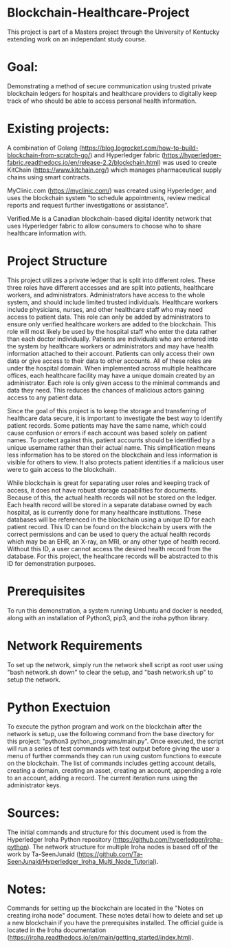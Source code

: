 # Blockchain-Healthcare-Project

This project is part of a Masters project through the University of Kentucky extending work on an independant study course.

# Goal: 

Demonstrating a method of secure communication using trusted private blockchain ledgers for hospitals and healthcare providers to digitally keep track of who should be able to access personal health information. 

# Existing projects: 

A combination of Golang (https://blog.logrocket.com/how-to-build-blockchain-from-scratch-go/) and Hyperledger fabric (https://hyperledger-fabric.readthedocs.io/en/release-2.2/blockchain.html) was used to create KitChain (https://www.kitchain.org/) which manages pharmaceutical supply chains using smart contracts.
	
MyClinic.com (https://myclinic.com/) was created using Hyperledger, and uses the blockchain system “to schedule appointments, review medical reports and request further investigations or assistance”.
	
Verified.Me is a Canadian blockchain-based digital identity network that uses Hyperledger fabric to allow consumers to choose who to share healthcare information with.

# Project Structure

This project utilizes a private ledger that is split into different roles. These three roles have different accesses and are split into patients, healthcare workers, and administrators. Administrators have access to the whole system, and should include limited trusted individuals. Healthcare workers include physicians, nurses, and other healthcare staff who may need access to patient data. This role can only be added by administrators to ensure only verified healthcare workers are added to the blockchain. This role will most likely be used by the hospital staff who enter the data rather than each doctor individually. Patients are individuals who are entered into the system by healthcare workers or administrators and may have health information attached to their account. Patients can only access their own data or give access to their data to other accounts. All of these roles are under the hospital domain. When implemented across multiple healthcare offices, each healthcare facility may have a unique domain created by an administrator. Each role is only given access to the minimal commands and data they need. This reduces the chances of malicious actors gaining access to any patient data.

Since the goal of this project is to keep the storage and transferring of healthcare data secure, it is important to investigate the best way to identify patient records. Some patients may have the same name, which could cause confusion or errors if each account was based solely on patient names. To protect against this, patient accounts should be identified by a unique username rather than their actual name. This simplification means less information has to be stored on the blockchain and less information is visible for others to view. It also protects patient identities if a malicious user were to gain access to the blockchain.

While blockchain is great for separating user roles and keeping track of access, it does not have robust storage capabilities for documents. Because of this, the actual health records will not be stored on the ledger. Each health record will be stored in a separate database owned by each hospital, as is currently done for many healthcare institutions. These databases will be referenced in the blockchain using a unique ID for each patient record. This ID can be found on the blockchain by users with the correct permissions and can be used to query the actual health records which may be an EHR, an X-ray, an MRI, or any other type of health record. Without this ID, a user cannot access the desired health record from the database. For this project, the healthcare records will be abstracted to this ID for demonstration purposes.

# Prerequisites

To run this demonstration, a system running Unbuntu and docker is needed, along with an installation of Python3, pip3, and the iroha python library.

# Network Requirements

To set up the network, simply run the network shell script as root user using "bash network.sh down" to clear the setup, and "bash network.sh up" to setup the network.

# Python Exectuion

To execute the python program and work on the blockchain after the network is setup, use the following command from the base directory for this project: "python3 python_programs/main.py". Once executed, the script will run a series of test commands with test output before giving the user a menu of further commands they can run using custom functions to execute on the blockchain. The list of commands includes getting account details, creating a domain, creating an asset, creating an account, appending a role to an account, adding a record. The current iteration runs using the administrator keys.

# Sources: 

The initial commands and structure for this document used is from the Hyperledger Iroha Python repository (https://github.com/hyperledger/iroha-python).
The network structure for multiple Iroha nodes is based off of the work by Ta-SeenJunaid (https://github.com/Ta-SeenJunaid/Hyperledger_Iroha_Multi_Node_Tutorial).

# Notes:

Commands for setting up the blockchain are located in the "Notes on creating iroha node" document. These notes detail how to delete and set up a new blockchain if you have the prerequisites installed. The official guide is located in the Iroha documentation (https://iroha.readthedocs.io/en/main/getting_started/index.html).
